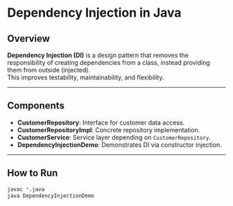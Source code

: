 # Dependency Injection in Java

## Overview
**Dependency Injection (DI)** is a design pattern that removes the responsibility of creating dependencies from a class, instead providing them from outside (injected).  
This improves testability, maintainability, and flexibility.

---

## Components
- **CustomerRepository**: Interface for customer data access.
- **CustomerRepositoryImpl**: Concrete repository implementation.
- **CustomerService**: Service layer depending on `CustomerRepository`.
- **DependencyInjectionDemo**: Demonstrates DI via constructor injection.

---

## How to Run
```bash
javac *.java
java DependencyInjectionDemo
```